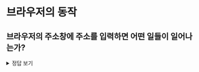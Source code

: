 # 브라우저의 동작

## 브라우저의 주소창에 주소를 입력하면 어떤 일들이 일어나는가?

<details>
<summary>정답 보기</summary>

## 브라우저 렌더링

### 시작하기 전에

#### _브라우저란?_

사용자가 선택한 자원을 서버에 요청하고 표시한다.

이 때 자원은 HTML, PDF, Image 등 다양한 형태를 띄며 자원의 주소는 URL(Uniform Resource Identifier)에 의해 정해진다.

#### _브라우저의 기본 구조_

<img width="978" alt="image" src="https://user-images.githubusercontent.com/23524849/232105535-2918bf97-9661-4191-974a-fff66ea33aeb.png">

- 사용자 인터페이스: 주소 표시줄 등 요청한 페이지 외의 나머지 모든 부분
- 브라우저 엔진: 사용자 인터페이스와 렌더링 엔진 사이의 동작 제어
- **렌더링 엔진**: 사용자가 요청한 콘텐츠를 화면에 표시(크롬은 각 탭마다 별도의 렌더링 엔진 인스턴스를 유지)
- 통신: HTTP 요청과 같은 네트워크 호출
- 자바스크립트 해석기: 자바스크립트 코드를 해석하고 실행
- UI 백엔드: 콤보 박스와 창 등의 기본적인 장치를 그림. OS 사용자 인터페이스 체계를 사용함.
- 자료 저장소: HTML5에서 웹의 데이터를 클라이언트에 저장(Local Storage, Session Storage, Cookie, Web SQL Database)

### 브라우저 렌더링 전 데이터 받아오기

#### 주소를 통해 서버 찾아가기

주소창에 주소를 입력하면 URL [https://www.naver.com] 주소 중 도메인 이름에 해당하는 [naver.com] 를 DNS 서버에서 검색한다.

이때 [퓨니코드](https://namu.wiki/w/%ED%93%A8%EB%8B%88%EC%BD%94%EB%93%9C)인지 확인하는 과정이 존재한다.

> xn—…

캐싱 된 DNS 기록들을 먼저 확인하여 만약 해당 도메인 이름에 맞는 IP 주소가 존재하면 그 주소를 바로 반환한다.

일치하는 IP 주소가 존재하지 않으면 DNS 서버 요청

#### DNS 서버 요청

가장 가까운 DNS 서버에서 해당 도메인 이름에 해당하는 IP 주소를 찾아 사용자가 입력한 URL 정보와 함께 전달한다.

DNS 서버가 호스팅하고 있는 서버의 IP 주소를 찾기 위해 DNS Query를 전달한다.

현재 DNS 서버에 원하는 IP 주소가 존재하지 않으면 다른 DNS 서버에 방문하는 과정을, 원하는 IP 주소를 찾을 때까지 반복한다.

해당 도메인 이름에 맞는 IP 주소로 변환하는 과정은 점(.)을 기준으로 계층적으로 구분하여 구성된다.

뒤에서부터 해당 도메인 이름에 맞는 지역 DNS를 탐색하여 root DNS 서버가 나올 때까지 탐색한다.

이를 Recursive Query 라고 한다.

<img width="1178" alt="image" src="https://user-images.githubusercontent.com/23524849/232105885-436d5ff4-4d54-429c-91a6-0d5fcab35042.png">

#### HTML 문서 요청

전달받은 IP 주소를 이용하여 웹 브라우저는 웹 서버에게 해당 웹 사이트에 맞는 HTML 문서를 요청한다.

해당 HTTP 요청 메시지는 TCP/IP 프로토콜을 사용하여 서버로 전송된다.

- preflight: 단순한 get query 가 아니면 브라우저에서 options를 먼저 요청
- upgrade 헤더 고려(ws://)

이 때 웹 서버에서 모든 로직 처리 및 데이터 관리를 하게 되면 과부하가 일어날 가능성이 높다.

때문에 WAS에서 페이지의 로직이나 데이터베이스의 연동 작업 등을 처리하여 웹 서버로 전송한다.

#### 웹 브라우저에 결과 전달

웹 서버는 status code와 함께 서버 요청에 따른 결과 및 상태를 전달한다.

<img width="915" alt="image" src="https://user-images.githubusercontent.com/23524849/232106234-fc7eca1c-2f36-4eb2-99e6-423c868ff42d.png">

### 브라우저 렌더링

#### DOM Tree 빌드

통신을 통해 받아온 HTML 파일은 바이트 형태로 전달된다.

바이트 → 문자 → 토큰 → 노드 → 객체 모델로 파싱하여 DOM Tree를 최종 출력한다.

파싱 도중에 script 태그를 만나면 JS코드를 실행하기 위해 파싱을 중단한다.

중단시키지 않으려면 defer 속성을 추가해주면 된다.

- defer: DOM 생성 직후 JS 파싱과 실행
- async: HTML 파싱, JS 파일 로드를 동시에 진행

이론적으로 스타일 시트는 DOM Tree를 변경하지 않기 때문에 문서 파싱을 기다리거나 중단할 이유가 없음

하지만 스크립트가 문서를 파싱하는 동안 스타일 정보를 요청한다면 → 스타일이 파싱되지 않은 상태라면 스크립트는 잘못된 결과를 내놓기 때문에 문제를 야기함

렌더링 엔진별 다른 정책으로 운영

- 파이어폭스의 게코 엔진은 로드 중이거나 파싱 중인 스타일 시트가 있는 경우 모든 스크립트의 실행을 중단
- 사파리/크롬의 웹킷 엔진은 로드되지 않은 스타일 시트 중 문제가 될만한 속성이 있을 경우 스크립트를 중단

#### CSSOM Tree 빌드

DOM Tree와 동일하게 CSS 파일을 CSSOM Tree로 최종 출력한다.

#### Render Tree 생성

DOM 과 CSSOM 을 결합하여 Render Tree를 생성한다.

렌더러는 DOM 요소에 부합하지만 1:1로 대응하는 관계는 아니다.

예를 들면 <head>, display: ‘none’ 는 렌더 트리에 나타나지 않는다. (visibility: ‘hidden’ 은 나타난다)

필요한 노드만 선택하여 페이지를 렌더링하는 데 사용한다.

#### Layout → Paint

Render Tree의 모든 노드들의 정확한 위치와 크기를 계산한다.

Layout에서 계산된 값들을 기반으로 요소들을 실제 픽셀로 변환하여 화면에 출력한다.

특정 액션과 이벤트에 따라 HTML 요소의 스타일이 변했을 때 크기나 위치를 변경해야 한다.

이때 CSSOM을 새로 만들어야 하기 때문에 Reflow & Repaint 현상이 발생함.

- Reflow: 주요 렌더링 경로의 모든 단계를 모두 재실행함
  - position, display, width, float, height, font-family, top, left, font-size, font-weight, line-height, min-height, margin, padding, border 등
- Repaint: 레이아웃 단계는 건너뛰기 때문에 리플로우 작업보다는 빠른 편임
  - background, background-image, background-position, border-radius, border-style, box-shadow, color, ling-style, outline 등
- Reflow와 Repaint 과정을 피하기 위해서는 GPU 가속 필요: Composition
  → **transform, opacity** 사용 → …3D… translate3D

</details>
